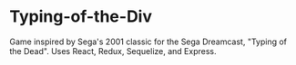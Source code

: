 # Typing-of-the-Div
Game inspired by Sega's 2001 classic for the Sega Dreamcast, "Typing of the Dead". Uses React, Redux, Sequelize, and Express.
